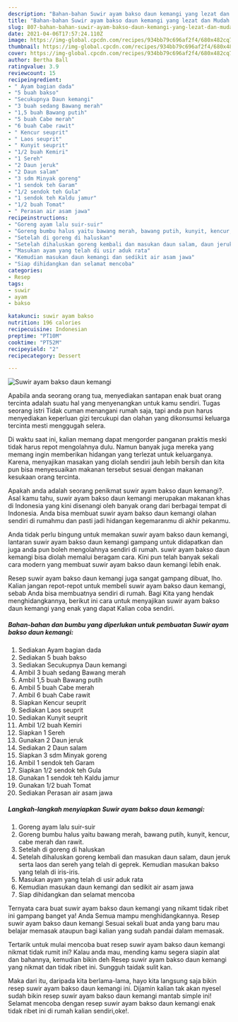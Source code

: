 ```yaml
---
description: "Bahan-bahan Suwir ayam bakso daun kemangi yang lezat dan Mudah Dibuat"
title: "Bahan-bahan Suwir ayam bakso daun kemangi yang lezat dan Mudah Dibuat"
slug: 807-bahan-bahan-suwir-ayam-bakso-daun-kemangi-yang-lezat-dan-mudah-dibuat
date: 2021-04-06T17:57:24.110Z
image: https://img-global.cpcdn.com/recipes/934bb79c696af2f4/680x482cq70/suwir-ayam-bakso-daun-kemangi-foto-resep-utama.jpg
thumbnail: https://img-global.cpcdn.com/recipes/934bb79c696af2f4/680x482cq70/suwir-ayam-bakso-daun-kemangi-foto-resep-utama.jpg
cover: https://img-global.cpcdn.com/recipes/934bb79c696af2f4/680x482cq70/suwir-ayam-bakso-daun-kemangi-foto-resep-utama.jpg
author: Bertha Ball
ratingvalue: 3.9
reviewcount: 15
recipeingredient:
- " Ayam bagian dada"
- "5 buah bakso"
- "Secukupnya Daun kemangi"
- "3 buah sedang Bawang merah"
- "1,5 buah Bawang putih"
- "5 buah Cabe merah"
- "6 buah Cabe rawit"
- " Kencur seuprit"
- " Laos seuprit"
- " Kunyit seuprit"
- "1/2 buah Kemiri"
- "1 Sereh"
- "2 Daun jeruk"
- "2 Daun salam"
- "3 sdm Minyak goreng"
- "1 sendok teh Garam"
- "1/2 sendok teh Gula"
- "1 sendok teh Kaldu jamur"
- "1/2 buah Tomat"
- " Perasan air asam jawa"
recipeinstructions:
- "Goreng ayam lalu suir-suir"
- "Goreng bumbu halus yaitu bawang merah, bawang putih, kunyit, kencur, cabe merah dan rawit."
- "Setelah di goreng di haluskan"
- "Setelah dihaluskan goreng kembali dan masukan daun salam, daun jeruk serta laos dan sereh yang telah di geprek. Kemudian masukan bakso yang telah di iris-iris."
- "Masukan ayam yang telah di usir aduk rata"
- "Kemudian masukan daun kemangi dan sedikit air asam jawa"
- "Siap dihidangkan dan selamat mencoba"
categories:
- Resep
tags:
- suwir
- ayam
- bakso

katakunci: suwir ayam bakso 
nutrition: 196 calories
recipecuisine: Indonesian
preptime: "PT10M"
cooktime: "PT52M"
recipeyield: "2"
recipecategory: Dessert

---
```



![Suwir ayam bakso daun kemangi](https://img-global.cpcdn.com/recipes/934bb79c696af2f4/680x482cq70/suwir-ayam-bakso-daun-kemangi-foto-resep-utama.jpg)

Apabila anda seorang orang tua, menyediakan santapan enak buat orang tercinta adalah suatu hal yang menyenangkan untuk kamu sendiri. Tugas seorang istri Tidak cuman menangani rumah saja, tapi anda pun harus menyediakan keperluan gizi tercukupi dan olahan yang dikonsumsi keluarga tercinta mesti menggugah selera.

Di waktu  saat ini, kalian memang dapat mengorder panganan praktis meski tidak harus repot mengolahnya dulu. Namun banyak juga mereka yang memang ingin memberikan hidangan yang terlezat untuk keluarganya. Karena, menyajikan masakan yang diolah sendiri jauh lebih bersih dan kita pun bisa menyesuaikan makanan tersebut sesuai dengan makanan kesukaan orang tercinta. 



Apakah anda adalah seorang penikmat suwir ayam bakso daun kemangi?. Asal kamu tahu, suwir ayam bakso daun kemangi merupakan makanan khas di Indonesia yang kini disenangi oleh banyak orang dari berbagai tempat di Indonesia. Anda bisa membuat suwir ayam bakso daun kemangi olahan sendiri di rumahmu dan pasti jadi hidangan kegemaranmu di akhir pekanmu.

Anda tidak perlu bingung untuk memakan suwir ayam bakso daun kemangi, lantaran suwir ayam bakso daun kemangi gampang untuk didapatkan dan juga anda pun boleh mengolahnya sendiri di rumah. suwir ayam bakso daun kemangi bisa diolah memalui beragam cara. Kini pun telah banyak sekali cara modern yang membuat suwir ayam bakso daun kemangi lebih enak.

Resep suwir ayam bakso daun kemangi juga sangat gampang dibuat, lho. Kalian jangan repot-repot untuk membeli suwir ayam bakso daun kemangi, sebab Anda bisa membuatnya sendiri di rumah. Bagi Kita yang hendak menghidangkannya, berikut ini cara untuk menyajikan suwir ayam bakso daun kemangi yang enak yang dapat Kalian coba sendiri.

<!--inarticleads1-->

##### Bahan-bahan dan bumbu yang diperlukan untuk pembuatan Suwir ayam bakso daun kemangi:

1. Sediakan  Ayam bagian dada
1. Sediakan 5 buah bakso
1. Sediakan Secukupnya Daun kemangi
1. Ambil 3 buah sedang Bawang merah
1. Ambil 1,5 buah Bawang putih
1. Ambil 5 buah Cabe merah
1. Ambil 6 buah Cabe rawit
1. Siapkan  Kencur seuprit
1. Sediakan  Laos seuprit
1. Sediakan  Kunyit seuprit
1. Ambil 1/2 buah Kemiri
1. Siapkan 1 Sereh
1. Gunakan 2 Daun jeruk
1. Sediakan 2 Daun salam
1. Siapkan 3 sdm Minyak goreng
1. Ambil 1 sendok teh Garam
1. Siapkan 1/2 sendok teh Gula
1. Gunakan 1 sendok teh Kaldu jamur
1. Gunakan 1/2 buah Tomat
1. Sediakan  Perasan air asam jawa




<!--inarticleads2-->

##### Langkah-langkah menyiapkan Suwir ayam bakso daun kemangi:

1. Goreng ayam lalu suir-suir
1. Goreng bumbu halus yaitu bawang merah, bawang putih, kunyit, kencur, cabe merah dan rawit.
1. Setelah di goreng di haluskan
1. Setelah dihaluskan goreng kembali dan masukan daun salam, daun jeruk serta laos dan sereh yang telah di geprek. Kemudian masukan bakso yang telah di iris-iris.
1. Masukan ayam yang telah di usir aduk rata
1. Kemudian masukan daun kemangi dan sedikit air asam jawa
1. Siap dihidangkan dan selamat mencoba




Ternyata cara buat suwir ayam bakso daun kemangi yang nikamt tidak ribet ini gampang banget ya! Anda Semua mampu menghidangkannya. Resep suwir ayam bakso daun kemangi Sesuai sekali buat anda yang baru mau belajar memasak ataupun bagi kalian yang sudah pandai dalam memasak.

Tertarik untuk mulai mencoba buat resep suwir ayam bakso daun kemangi nikmat tidak rumit ini? Kalau anda mau, mending kamu segera siapin alat dan bahannya, kemudian bikin deh Resep suwir ayam bakso daun kemangi yang nikmat dan tidak ribet ini. Sungguh taidak sulit kan. 

Maka dari itu, daripada kita berlama-lama, hayo kita langsung saja bikin resep suwir ayam bakso daun kemangi ini. Dijamin kalian tak akan nyesel sudah bikin resep suwir ayam bakso daun kemangi mantab simple ini! Selamat mencoba dengan resep suwir ayam bakso daun kemangi enak tidak ribet ini di rumah kalian sendiri,oke!.

